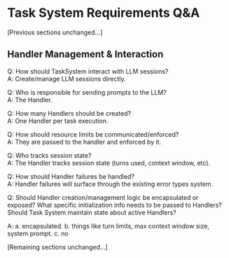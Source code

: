 # Task System Requirements Q&A

[Previous sections unchanged...]

## Handler Management & Interaction

Q: How should TaskSystem interact with LLM sessions?  
A: Create/manage LLM sessions directly.

Q: Who is responsible for sending prompts to the LLM?  
A: The Handler.

Q: How many Handlers should be created?  
A: One Handler per task execution.

Q: How should resource limits be communicated/enforced?  
A: They are passed to the handler and enforced by it.

Q: Who tracks session state?  
A: The Handler tracks session state (turns used, context window, etc).

Q: How should Handler failures be handled?  
A: Handler failures will surface through the existing error types system.

Q: Should Handler creation/management logic be encapsulated or exposed?
What specific initialization info needs to be passed to Handlers?
Should Task System maintain state about active Handlers?

A: a. encapsulated. b. things like turn limits, max context window size, system prompt. c. no

[Remaining sections unchanged...]